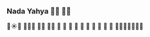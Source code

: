 ### Nada Yahya    🌻🌻          🌺🌺
🌻☀🌻     🌺🌺🌺
   🌻🌻          🌺🌺
      🌵               🌴
    🌵               🌴
      🌵                🌴
    🌵   🍎 🐛  🌴
🍂🍂🍂🍂🍂🍂🍂
